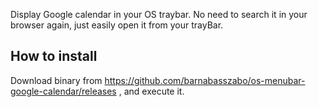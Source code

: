 Display Google calendar in your OS traybar. No need to search it in your browser again, just easily open it from your trayBar.

## How to install
Download binary from https://github.com/barnabasszabo/os-menubar-google-calendar/releases , and execute it.
